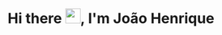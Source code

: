 <h1 align="left">Hi there <img src="https://raw.githubusercontent.com/kaueMarques/kaueMarques/master/hi.gif" height="30px">, I'm João Henrique</h1>

<!--
**Joaohfer/joaohfer** is a ✨ _special_ ✨ repository because its `README.md` (this file) appears on your GitHub profile.

Here are some ideas to get you started:

- 🔭 I’m currently working on ...
- 🌱 I’m currently learning ...
- 👯 I’m looking to collaborate on ...
- 🤔 I’m looking for help with ...
- 💬 Ask me about ...
- 📫 How to reach me: ...
- 😄 Pronouns: ...
- ⚡ Fun fact: ...
-->
